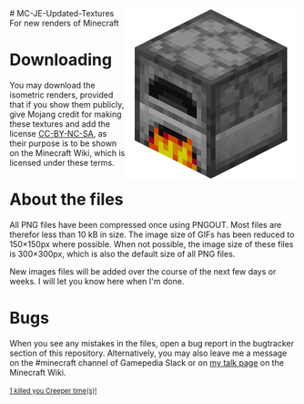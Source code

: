<img src="https://raw.githubusercontent.com/joverwijk/MC-JE-Updated-Textures/master/Block/Furnace%20(Active).png" alt="New textures are cooking..." style="float:right"/>
# MC-JE-Updated-Textures
For new renders of Minecraft

# Downloading
You may download the isometric renders, provided that if you show them publicly, give Mojang credit for making these textures and add the license [CC-BY-NC-SA](https://creativecommons.org/licenses/by-nc-sa/3.0/), as their purpose is to be shown on the Minecraft Wiki, which is licensed under these terms.

# About the files
All PNG files have been compressed once using PNGOUT. Most files are therefor less than 10 kB in size. The image size of GIFs has been reduced to 150×150px where possible. When not possible, the image size of these files is 300×300px, which is also the default size of all PNG files.

New images files will be added over the course of the next few days or weeks. I will let you know here when I'm done.

# Bugs
When you see any mistakes in the files, open a bug report in the bugtracker section of this repository. Alternatively, you may also leave me a message on the #minecraft channel of Gamepedia Slack or on [my talk page](https://minecraft.gamepedia.com/User_talk:DarkShadowTNT) on the Minecraft Wiki.

<a href="https://bugs.mojang.com/browse/MC-122584" title="MC-122584"><small>1 killed you Creeper time(s)!</small></a>
